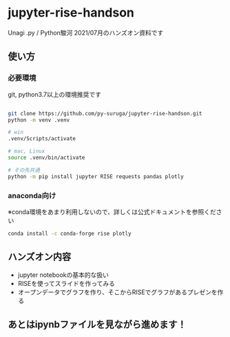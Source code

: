 # jupyter-rise-handson
Unagi .py / Python駿河 2021/07月のハンズオン資料です

## 使い方

### 必要環境

git, python3.7以上の環境推奨です

```bash

git clone https://github.com/py-suruga/jupyter-rise-handson.git 
python -m venv .venv

# win
.venv/Scripts/activate

# mac, Linux
source .venv/bin/activate

# その先共通
python -m pip install jupyter RISE requests pandas plotly
```

### anaconda向け

※conda環境をあまり利用しないので、詳しくは公式ドキュメントを参照ください

```bash
conda install -c conda-forge rise plotly
```

## ハンズオン内容

- jupyter notebookの基本的な扱い
- RISEを使ってスライドを作ってみる
- オープンデータでグラフを作り、そこからRISEでグラフがあるプレゼンを作る

## あとはipynbファイルを見ながら進めます！
